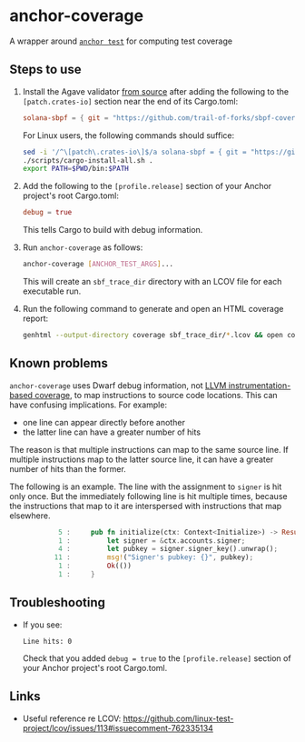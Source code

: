 # anchor-coverage

A wrapper around [`anchor test`] for computing test coverage

## Steps to use

1. Install the Agave validator [from source] after adding the following to the `[patch.crates-io]` section near the end of its Cargo.toml:

   ```toml
   solana-sbpf = { git = "https://github.com/trail-of-forks/sbpf-coverage" }
   ```

   For Linux users, the following commands should suffice:

   ```sh
   sed -i '/^\[patch\.crates-io\]$/a solana-sbpf = { git = "https://github.com/trail-of-forks/sbpf-coverage" }' Cargo.toml
   ./scripts/cargo-install-all.sh .
   export PATH=$PWD/bin:$PATH
   ```

2. Add the following to the `[profile.release]` section of your Anchor project's root Cargo.toml:

   ```toml
   debug = true
   ```

   This tells Cargo to build with debug information.

3. Run `anchor-coverage` as follows:

   ```sh
   anchor-coverage [ANCHOR_TEST_ARGS]...
   ```

   This will create an `sbf_trace_dir` directory with an LCOV file for each executable run.

4. Run the following command to generate and open an HTML coverage report:

   ```sh
   genhtml --output-directory coverage sbf_trace_dir/*.lcov && open coverage/index.html
   ```

## Known problems

`anchor-coverage` uses Dwarf debug information, not [LLVM instrumentation-based coverage], to map instructions to source code locations. This can have confusing implications. For example:

- one line can appear directly before another
- the latter line can have a greater number of hits

The reason is that multiple instructions can map to the same source line. If multiple instructions map to the latter source line, it can have a greater number of hits than the former.

The following is an example. The line with the assignment to `signer` is hit only once. But the immediately following line is hit multiple times, because the instructions that map to it are interspersed with instructions that map elsewhere.

```rs
            5 :     pub fn initialize(ctx: Context<Initialize>) -> Result<()> {
            1 :         let signer = &ctx.accounts.signer;
            4 :         let pubkey = signer.signer_key().unwrap();
           11 :         msg!("Signer's pubkey: {}", pubkey);
            1 :         Ok(())
            1 :     }
```

## Troubleshooting

- If you see:
  ```
  Line hits: 0
  ```
  Check that you added `debug = true` to the `[profile.release]` section of your Anchor project's root Cargo.toml.

## Links

- Useful reference re LCOV: https://github.com/linux-test-project/lcov/issues/113#issuecomment-762335134

[LLVM instrumentation-based coverage]: https://llvm.org/docs/CoverageMappingFormat.html
[`anchor test`]: https://www.anchor-lang.com/docs/references/cli#test
[from source]: https://docs.anza.xyz/cli/install#building-from-source
